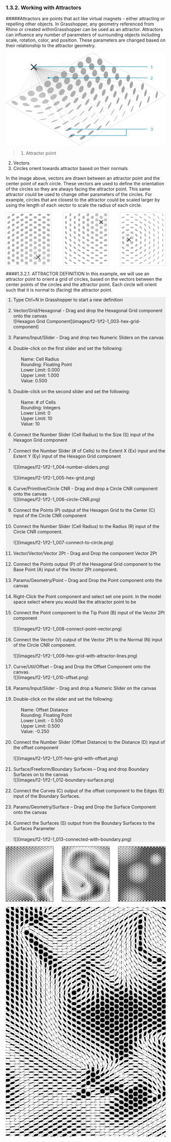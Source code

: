 ### 1.3.2. Working with Attractors

#####Attractors are points that act like virtual magnets - either attracting or repelling other objects. In Grasshopper, any geometry referenced from Rhino or created withinGrasshopper can be used as an attractor. Attractors can influence any number of parameters of surrounding objects including scale, rotation, color, and position. These parameters are changed based on their relationship to the attractor geometry.

![Overview](images/f2-1/f2-1_001-attractor-overview.png)
>1. Attractor point
2. Vectors
3. Circles orient towards attractor based on their normals

In the image above, vectors are drawn between an attractor point and the center
point of each circle. These vectors are used to define the orientation of the
circles so they are always facing the attractor point.
This same attractor could be used to change other parameters of the circles. For
example, circles that are closest to the attractor could be scaled larger by using
the length of each vector to scale the radius of each circle.

![Examples](images/f2-1/f2-1_002-attractor-examples.png)

####1.3.2.1. ATTRACTOR DEFINITION
In this example, we will use an attractor point to orient a grid of circles, based on the vectors between the center points of the circles and the attractor point. Each circle will orient such that it is normal to (facing) the attractor point.
<ol style="background-color:#EEEEEE">
<li>Type Ctrl+N in Grasshopper to start a new definition</li><br>
<li>Vector/Grid/Hexagonal - Drag and drop the Hexagonal Grid component onto the canvas
<br>
![Hexagon Grid Component](images/f2-1/f2-1_003-hex-grid-component)
</li><br>
<li>Params/Input/Slider - Drag and drop two Numeric Sliders on the canvas</li><br>
<li>Double-click on the first slider and set the following:
<ul><br>Name: Cell Radius<br>
Rounding: Floating Point<br>
Lower Limit: 0.000<br>
Upper Limit: 1.000<br>
Value: 0.500</ul></li><br>
<li>Double-click on the second slider and set the following:
<ul><br>Name: # of Cells<br>
Rounding: Integers<br>
Lower Limit: 0<br>
Upper Limit: 10<br>
Value: 10</ul></li><br>
<li>Connect the Number Slider (Cell Radius) to the Size (S) input of the Hexagon Grid component
</li><br>
<li>Connect the Number Slider (# of Cells) to the Extent X (Ex) input and the Extent Y (Ey) input of the Hexagon Grid component
<br>
<br>
![](images/f2-1/f2-1_004-number-sliders.png)
<br>
<br>
![](images/f2-1/f2-1_005-hex-grid.png)
</li><br>
<li>Curve/Primitive/Circle CNR - Drag and drop a Circle CNR component onto the canvas
<br>
![](images/f2-1/f2-1_006-circle-CNR.png)
</li><br>
<li>Connect the Points (P) output of the Hexagon Grid to the Center (C) input of the Circle CNR component</li><br>
<li>Connect the Number Slider (Cell Radius) to the Radius (R) input of the Circle CNR component.
<br>
<br>
![](images/f2-1/f2-1_007-connect-to-circle.png)
</li><br>
<li>Vector/Vector/Vector 2Pt - Drag and Drop the component Vector 2Pt</li><br>
<li>Connect the Points output (P) of the Hexagonal Grid component to the Base Point (A) input of the Vector 2Pt component.</li><br>
<li>Params/Geometry/Point – Drag and Drop the Point component onto the canvas</li><br>
<li>Right-Click the Point component and select set one point. In the model space select where you would like the attractor point to be</li><br>
<li>Connect the Point component to the Tip Point (B) input of the Vector 2Pt component
<br>
<br>
![](images/f2-1/f2-1_008-connect-point-vector.png)
</li><br>
<li>Connect the Vector (V) output of the Vector 2Pt to the Normal (N) input of the Circle CNR component.
<br><br>
![](images/f2-1/f2-1_009-hex-grid-with-attractor-lines.png)
</li><br>
<li>Curve/Util/Offset – Drag and Drop the Offset Component onto the canvas.
<br>
![](images/f2-1/f2-1_010-offset.png)
</li><br>
<li>Params/Input/Slider - Drag and drop a Numeric Slider on the canvas</li><br>
<li>Double-click on the slider and set the following:
<ul><br>Name: Offset Distance<br>
Rounding: Floating Point<br>
Lower Limit: - 0.500<br>
Upper Limit: 0.500<br>
Value: -0.250</ul>
</li><br>
<li>Connect the Number Slider (Offset Distance) to the Distance (D) input of the offset component
<br><br>
![](images/f2-1/f2-1_011-hex-grid-with-offset.png)
</li><br>
<li>Surface/Freeform/Boundary Surfaces – Drag and drop Boundary Surfaces on to the canvas
<br>
![](images/f2-1/f2-1_012-boundary-surface.png)
</li><br>
<li>Connect the Curves (C) output of the offset component to the Edges (E) input of the Boundary Surfaces.</li><br>
<li>Params/Geometry/Surface – Drag and Drop the Surface Component onto the canvas</li><br>
<li>Connect the Surfaces (S) output from the Boundary Surfaces to the Surfaces Parameter
<br>
<br>
![](images/f2-1/f2-1_013-connected-with-boundary.png)
</li>
</ol>

![](images/f2-1/f2-1_014-small-examples.png)

![](images/f2-1/f2-1_015-large-example.png)
